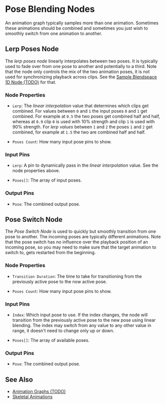 # Pose Blending Nodes

An animation graph typically samples more than one animation. Sometimes these animations should be combined and sometimes you just wish to smoothly switch from one animation to another.

## Lerp Poses Node

The *lerp poses node* linearly interpolates between two poses. It is typically used to fade over from one pose to another and potentially to a third. Note that the node only controls the mix of the two animation poses, it is not used for synchronizing playback across clips. See the [Sample Blendspace 1D Node (TODO)](anim-nodes-blendspace1d.md) for that.

### Node Properties

* `Lerp`: The *linear interpolation* value that determines which clips get combined. For values between `0` and `1` the input poses `0` and `1` get combined. For example at `0.5` the two poses get combined half and half, whereas at `0.9` clip `0` is used with 10% strength and clip `1` is used with 90% strength. For *lerp values* between `1` and `2` the poses `1` and `2` get combined, for example at `1.5` the two are combined half and half.

* `Poses Count`: How many input pose pins to show.

### Input Pins

* `Lerp`: A pin to dynamically pass in the *linear interpolation* value. See the node properties above.

* `Poses[]`: The array of input poses.

### Output Pins

* `Pose`: The combined output pose.

## Pose Switch Node

The *Pose Switch Node* is used to quickly but smoothly transition from one pose to another. The incoming poses are typically different animations. Note that the pose switch has no influence over the playback position of an incoming pose, so you may need to make sure that the target animation to switch to, gets restarted from the beginning.

### Node Properties

* `Transition Duration`: The time to take for transitioning from the previously active pose to the now active pose.

* `Poses Count`: How many input pose pins to show.

### Input Pins

* `Index`: Which input pose to use. If the index changes, the node will transition from the previously active pose to the new pose using linear blending. The index may switch from any value to any other value in range, it doesn't need to change only up or down.

* `Poses[]`: The array of available poses.

### Output Pins

* `Pose`: The combined output pose.

## See Also

* [Animation Graphs (TODO)](animation-graph-overview.md)
* [Skeletal Animations](../skeletal-animation-overview.md)
